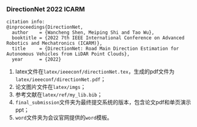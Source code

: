 ### DirectionNet 2022 ICARM 
```
citation info:
@inproceedings{DirectionNet,
  author    = {Wancheng Shen, Meiping Shi and Tao Wu},
  booktitle = {2022 7th IEEE International Conference on Advanced Robotics and Mechatronics (ICARM)},
  title     = {DirectionNet: Road Main Direction Estimation for Autonomous Vehicles from LiDAR Point Clouds},
  year      = {2022}
```
1. latex文件在`latex/ieeeconf/directionNet.tex`，生成的pdf文件为`latex/ieeeconf/directionNet.pdf`；
2. 论文图片文件在`latex/imgs`；
3. 参考文献在`latex/ref/my_lib.bib`；
4. `final_submission`文件夹为最终提交系统的版本，包含论文pdf和单页演示ppt；
5. `word`文件夹为会议官网提供的`word`模板。